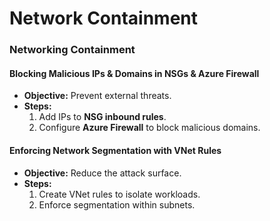 # Network Containment

### **Networking Containment**

#### **Blocking Malicious IPs & Domains in NSGs & Azure Firewall**

* **Objective:** Prevent external threats.
* **Steps:**
  1. Add IPs to **NSG inbound rules**.
  2. Configure **Azure Firewall** to block malicious domains.

#### **Enforcing Network Segmentation with VNet Rules**

* **Objective:** Reduce the attack surface.
* **Steps:**
  1. Create VNet rules to isolate workloads.
  2. Enforce segmentation within subnets.
